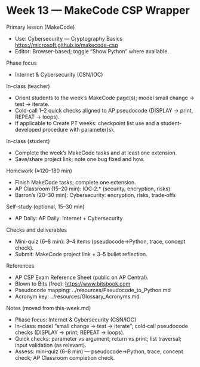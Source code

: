 # Week 13 — MakeCode CSP Wrapper

Primary lesson (MakeCode)
- Use: Cybersecurity — Cryptography Basics
  https://microsoft.github.io/makecode-csp
- Editor: Browser-based; toggle “Show Python” where available.

Phase focus
- Internet & Cybersecurity (CSN/IOC)

In-class (teacher)
- Orient students to the week’s MakeCode page(s); model small change → test → iterate.
- Cold-call 1–2 quick checks aligned to AP pseudocode (DISPLAY → print, REPEAT → loops).
- If applicable to Create PT weeks: checkpoint list use and a student-developed procedure with parameter(s).

In-class (student)
- Complete the week’s MakeCode tasks and at least one extension.
- Save/share project link; note one bug fixed and how.

Homework (≈120–180 min)
- Finish MakeCode tasks; complete one extension.
- AP Classroom (15–20 min): IOC‑2.* (security, encryption, risks)
- Barron’s (20–30 min): Cybersecurity: encryption, risks, trade‑offs

Self-study (optional, 15–30 min)
- AP Daily: AP Daily: Internet + Cybersecurity

Checks and deliverables
- Mini-quiz (6–8 min): 3–4 items (pseudocode→Python, trace, concept check).
- Submit: MakeCode project link + 3–5 bullet reflection.

References
- AP CSP Exam Reference Sheet (public on AP Central).
- Blown to Bits (free): https://www.bitsbook.com
- Pseudocode mapping: ../resources/Pseudocode_to_Python.md
- Acronym key: ../resources/Glossary_Acronyms.md

Notes (moved from this-week.md)

- Phase focus: Internet & Cybersecurity (CSN/IOC)
- In-class: model “small change → test → iterate”; cold‑call pseudocode checks (DISPLAY → print; REPEAT → loops).
- Quick checks: parameter vs argument; return vs print; list traversal; input validation (as relevant).
- Assess: mini‑quiz (6–8 min) — pseudocode→Python, trace, concept check; AP Classroom completion check.


